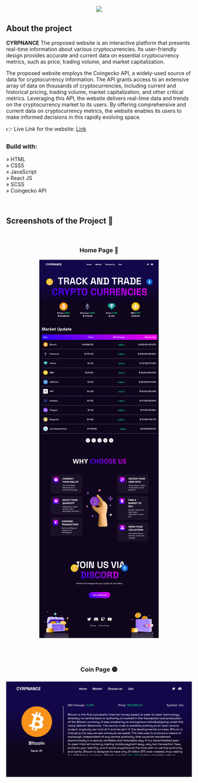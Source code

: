 <div align='center'><img style="width:16%" src='https://user-images.githubusercontent.com/105128267/220607693-29987a1c-8f0d-4835-9bfe-3b5c9f326b17.png'/></div>

<h2>About the project</h2>

<p><b>CYRPNANCE</b> The proposed website is an interactive platform that presents real-time information about various cryptocurrencies. Its user-friendly design provides accurate and current data on essential cryptocurrency metrics, such as price, trading volume, and market capitalization. <br/>

The proposed website employs the Coingecko API, a widely-used source of data for cryptocurrency information. The API grants access to an extensive array of data on thousands of cryptocurrencies, including current and historical pricing, trading volume, market capitalization, and other critical metrics. Leveraging this API, the website delivers real-time data and trends on the cryptocurrency market to its users. By offering comprehensive and current data on cryptocurrency metrics, the website enables its users to make informed decisions in this rapidly evolving space.
</p>

👉 Live Link for the website: <a href=''>Link</a>

<h3>Build with:</h3>

» HTML <br>
» CSS5 <br>
» JavaScript <br>
» React JS <br>
» SCSS  <br>
» Coingecko API <br>

<br>

<h2>Screenshots of the Project 📸</h2>
<br>
<h3 align='center'>Home Page 🏡</h3>

<div align='center'>
<img src='https://github.com/Daystar/portfolio-crypto/blob/master/crypto_home.png'/>

</div>

<br><br>

<h3 align='center'>Coin Page 🟡 </h3>

<div align='center'>
<img src='https://github.com/Daystar/portfolio-crypto/blob/main/crypto_info.png'/>
</div>
